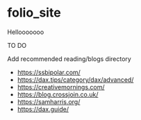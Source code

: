 # folio_site


Hellooooooo


TO DO

Add recommended reading/blogs directory
- https://ssbipolar.com/
- https://dax.tips/category/dax/advanced/
- https://creativemornings.com/
- https://blog.crossjoin.co.uk/
- https://samharris.org/
- https://dax.guide/
